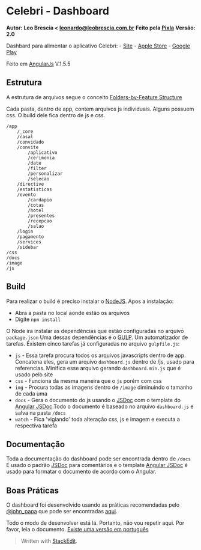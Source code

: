 Celebri - Dashboard
===================
**Autor: Leo Brescia < leonardo@leobrescia.com.br**
**Feito pela [Pixla](http://pixla.com.br/)**
**Versão: 2.0**

Dashbard para alimentar o aplicativo Celebri:
	 - [Site](https://celebri.com.br)
	 - [Apple Store](https://itunes.apple.com/br/app/celebri/id1086380503?l=en&mt=8)
	 - [Google Play](https://play.google.com/store/apps/details?id=com.pixla.celebri&hl=pt_BR)

Feito em [AngularJs](https://angularjs.org/) V.1.5.5

Estrutura
-------
A estrutura de arquivos segue o conceito [Folders-by-Feature Structure](https://github.com/johnpapa/angular-styleguide/tree/master/a1#folders-by-feature-structure)

Cada pasta, dentro de app, contem arquivos js individuais. Alguns possuem css. O build dele fica dentro de js e css. 


    /app
	    /_core
	    /casal
	    /convidado
	    /convite
		    /aplicativo
		    /cerimonia
		    /date
		    /filter
		    /personalizar
		    /selecao
		/directive
		/estatisticas
		/evento
			/cardapio
			/cotas
			/hotel
			/presentes
			/recepcao
			/salao
		/login
		/pagamento
		/services
		/sidebar
    /css
    /docs
    /image
    /js


Build
-----

Para realizar o build é preciso instalar o [NodeJS](https://nodejs.org/en/).
Apos a instalação:

 - Abra a pasta no local aonde estão os arquivos
 - Digite `npm install`

O Node ira instalar as dependências que estão configuradas no arquivo `package.json`
Uma dessas dependências é o [GULP](http://gulpjs.com/). Um automatizador de tarefas.
Existem cinco tarefas já configuradas no arquivo `gulpfile.js`:

 - `js` - Essa tarefa procura todos os arquivos javascripts dentro de app. Concatena eles, gera um arquivo `dashboard.js` dentro de /js, usado para referencias. Minifica esse arquivo gerando `dashboard.min.js` que é usado pelo site
 - `css` - Funciona da mesma maneira que o `js` porém com css
 - `img` - Procura todas as imagens dentro de `/image` diminuindo o tamanho de cada uma
 - `docs` - Gera o documento do js usando o [JSDoc](http://usejsdoc.org/) com o template do [Angular JSDoc](https://github.com/allenhwkim/angular-jsdoc).Todo o documento é baseado no arquivo `dashboard.js` e salva na pasta `/docs`
 - `watch` - Fica 'vigiando' toda alteração css, js e imagem e executa a respectiva tarefa


Documentação
-------

Toda a documentação do dashboard pode ser encontrada dentro de `/docs`
É usado o padrão  [JSDoc](http://usejsdoc.org/) para comentários e o template [Angular JSDoc](https://github.com/allenhwkim/angular-jsdoc) é usado para formatar o documento de acordo com o Angular.


Boas Práticas
-------
O dashboard foi desenvolvido usando as práticas recomendadas pelo [@john_papa](https://twitter.com/john_papa) que pode ser encontradas [aqui](https://github.com/johnpapa/angular-styleguide/tree/master/a1#folders-by-feature-structure).

Todo o modo de desenvolver está lá. Portanto, não vou repetir aqui. Por favor, leia o documento.
[Existe uma versão em português](https://github.com/johnpapa/angular-styleguide/blob/master/a1/i18n/pt-BR.md)


> Written with [StackEdit](https://stackedit.io/).